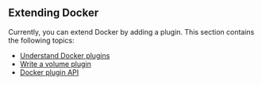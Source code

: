 <!--[metadata]>
+++
title = "Extend Docker"
description = "How to extend Docker with plugins"
keywords = ["extend, plugins, docker, documentation, developer"]
[menu.main]
identifier = "mn_extend"
name = "Extend Docker"
weight = 6
+++
<![end-metadata]-->


## Extending Docker

Currently, you can extend Docker by adding a plugin. This section contains the following topics:

* [Understand Docker plugins](/extend/plugins)
* [Write a volume plugin](/extend/plugins_volume)
* [Docker plugin API](/extend/plugin_api)
